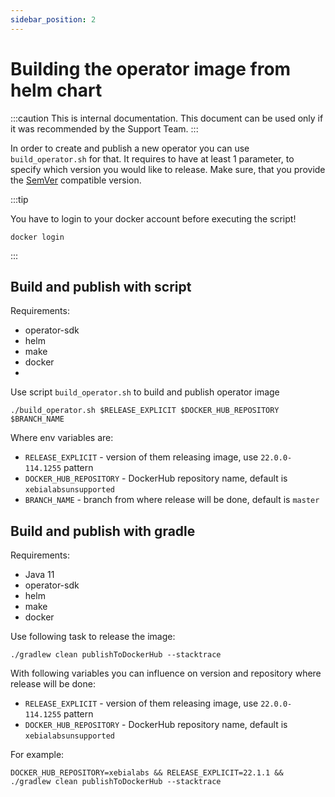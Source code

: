 ```yaml
---
sidebar_position: 2
---
```


# Building the operator image from helm chart

:::caution
This is internal documentation. This document can be used only if it was recommended by the Support Team.
:::

In order to create and publish a new operator you can use `build_operator.sh` for that.
It requires to have at least 1 parameter, to specify which version you would like to release.
Make sure, that you provide the [SemVer](https://semver.org/) compatible version.

:::tip

You have to login to your docker account before executing the script!

`docker login`

:::


## Build and publish with script

Requirements:
- operator-sdk
- helm
- make
- docker
- 
Use script `build_operator.sh` to build and publish operator image
```
./build_operator.sh $RELEASE_EXPLICIT $DOCKER_HUB_REPOSITORY $BRANCH_NAME
```

Where env variables are:
- `RELEASE_EXPLICIT` - version of them releasing image, use `22.0.0-114.1255` pattern
- `DOCKER_HUB_REPOSITORY` - DockerHub repository name, default is `xebialabsunsupported`
- `BRANCH_NAME` - branch from where release will be done, default is `master` 

## Build and publish with gradle

Requirements:
- Java 11
- operator-sdk
- helm
- make
- docker

Use following task to release the image:

```
./gradlew clean publishToDockerHub --stacktrace
```

With following variables you can influence on version and repository where release will be done:
- `RELEASE_EXPLICIT` - version of them releasing image, use `22.0.0-114.1255` pattern
- `DOCKER_HUB_REPOSITORY` - DockerHub repository name, default is `xebialabsunsupported`

For example:
```
DOCKER_HUB_REPOSITORY=xebialabs && RELEASE_EXPLICIT=22.1.1 && ./gradlew clean publishToDockerHub --stacktrace
```
